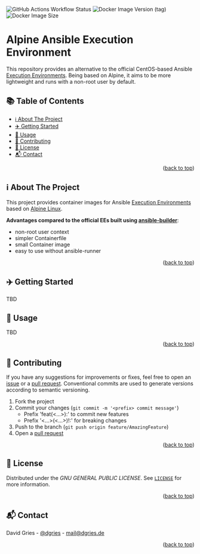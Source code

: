 <a name="readme-top"></a>
![GitHub Actions Workflow Status](https://img.shields.io/github/actions/workflow/status/justsomescripts/ansible-ee-alpine/.github%2Fworkflows%2Fcontainer.yml?style=for-the-badge&logo=github)
![Docker Image Version (tag)](https://img.shields.io/docker/v/justsomescripts/ansible-ee-alpine/latest?style=for-the-badge&logo=docker&color=blue)
![Docker Image Size](https://img.shields.io/docker/image-size/justsomescripts/ansible-ee-alpine?style=for-the-badge&logo=docker&color=blue)

<!-- omit in toc -->
# Alpine Ansible Execution Environment

This repository provides an alternative to the official CentOS-based Ansible [Execution Environments](https://docs.ansible.com/automation-controller/latest/html/userguide/execution_environments.html). Being based on Alpine, it aims to be more lightweight and runs with a non-root user by default.

<!-- omit in toc -->
## 📚 Table of Contents

- [ℹ️ About The Project](#ℹ️-about-the-project)
- [✈️ Getting Started](#️-getting-started)
- [📖 Usage](#-usage)
- [🤝 Contributing](#-contributing)
- [📜 License](#-license)
- [📬 Contact](#-contact)


<p align="right">(<a href="#readme-top">back to top</a>)</p>

## ℹ️ About The Project

This project provides container images for Ansible [Execution Environments](https://docs.ansible.com/automation-controller/latest/html/userguide/execution_environments.html) based on [Alpine Linux](https://www.alpinelinux.org/). 

**Advantages compared to the official EEs built using [ansible-builder](https://github.com/ansible/ansible-builder)**:

- non-root user context
- simpler Containerfile
- small Container image
- easy to use without ansible-runner

<p align="right">(<a href="#readme-top">back to top</a>)</p>

## ✈️ Getting Started

TBD

## 📖 Usage

TBD

<p align="right">(<a href="#readme-top">back to top</a>)</p>

## 🤝 Contributing

If you have any suggestions for improvements or fixes, feel free to open an [issue](https://github.com/justsomescripts/ansible-ee-alpine/issues) or a [pull request](https://github.com/justsomescripts/ansible-ee-alpine/pulls). Conventional commits are used to generate versions according to semantic versioning.

1. Fork the project
2. Commit your changes (`git commit -m '<prefix> commit message'`)
   - Prefix 'feat(<...>):' to commit new features
   - Prefix '<...>(<...>)!:' for breaking changes
3. Push to the branch (`git push origin feature/AmazingFeature`)
4. Open a [pull request](https://github.com/justsomescripts/ansible-ee-alpine/pulls)

<p align="right">(<a href="#readme-top">back to top</a>)</p>

## 📜 License

Distributed under the *GNU GENERAL PUBLIC LICENSE*. See [`LICENSE`](LICENSE) for more information.

<p align="right">(<a href="#readme-top">back to top</a>)</p>

## 📬 Contact

David Gries - [@dgries](https://www.linkedin.com/in/dgries/) - mail@dgries.de

<p align="right">(<a href="#readme-top">back to top</a>)</p>
